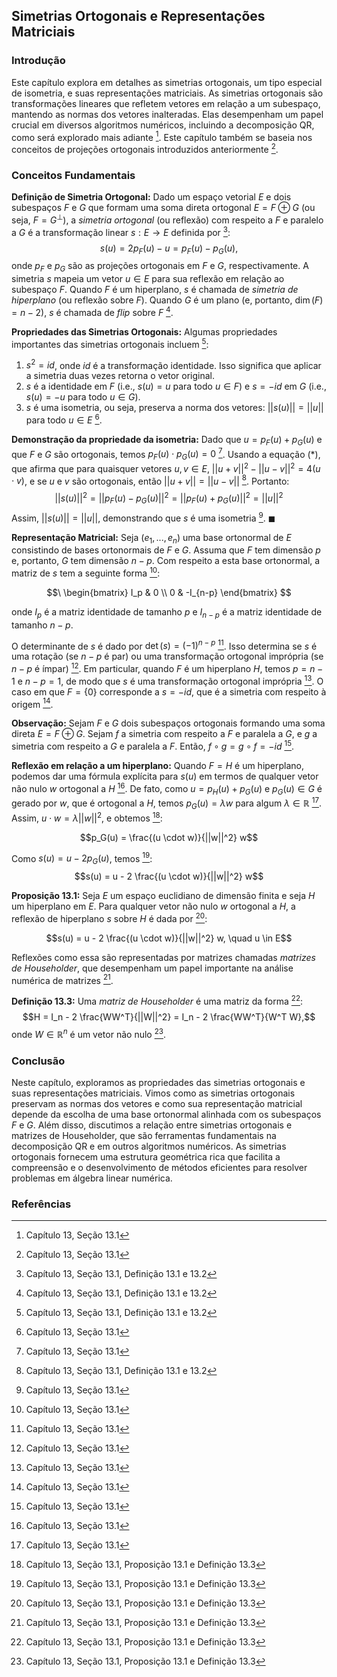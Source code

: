 ## Simetrias Ortogonais e Representações Matriciais

### Introdução
Este capítulo explora em detalhes as simetrias ortogonais, um tipo especial de isometria, e suas representações matriciais. As simetrias ortogonais são transformações lineares que refletem vetores em relação a um subespaço, mantendo as normas dos vetores inalteradas. Elas desempenham um papel crucial em diversos algoritmos numéricos, incluindo a decomposição QR, como será explorado mais adiante [^1]. Este capítulo também se baseia nos conceitos de projeções ortogonais introduzidos anteriormente [^1].

### Conceitos Fundamentais

**Definição de Simetria Ortogonal:** Dado um espaço vetorial $E$ e dois subespaços $F$ e $G$ que formam uma soma direta ortogonal $E = F \oplus G$ (ou seja, $F = G^\perp$), a *simetria ortogonal* (ou reflexão) com respeito a $F$ e paralelo a $G$ é a transformação linear $s: E \rightarrow E$ definida por [^2]:
$$s(u) = 2p_F(u) - u = p_F(u) - p_G(u),$$
onde $p_F$ e $p_G$ são as projeções ortogonais em $F$ e $G$, respectivamente. A simetria $s$ mapeia um vetor $u \in E$ para sua reflexão em relação ao subespaço $F$. Quando $F$ é um hiperplano, $s$ é chamada de *simetria de hiperplano* (ou reflexão sobre $F$). Quando $G$ é um plano (e, portanto, $\dim(F) = n - 2$), $s$ é chamada de *flip* sobre $F$ [^2].

**Propriedades das Simetrias Ortogonais:** Algumas propriedades importantes das simetrias ortogonais incluem [^2]:
1.  $s^2 = id$, onde $id$ é a transformação identidade. Isso significa que aplicar a simetria duas vezes retorna o vetor original.
2.  $s$ é a identidade em $F$ (i.e., $s(u) = u$ para todo $u \in F$) e $s = -id$ em $G$ (i.e., $s(u) = -u$ para todo $u \in G$).
3.  $s$ é uma isometria, ou seja, preserva a norma dos vetores: $||s(u)|| = ||u||$ para todo $u \in E$ [^3].

**Demonstração da propriedade da isometria:**
Dado que $u = p_F(u) + p_G(u)$ e que $F$ e $G$ são ortogonais, temos $p_F(u) \cdot p_G(u) = 0$ [^3]. Usando a equação (*), que afirma que para quaisquer vetores $u, v \in E$, $||u + v||^2 - ||u - v||^2 = 4(u \cdot v)$, e se $u$ e $v$ são ortogonais, então $||u + v|| = ||u - v||$ [^2]. Portanto:
$$||s(u)||^2 = ||p_F(u) - p_G(u)||^2 = ||p_F(u) + p_G(u)||^2 = ||u||^2$$
Assim, $||s(u)|| = ||u||$, demonstrando que $s$ é uma isometria [^3]. $\blacksquare$

**Representação Matricial:** Seja $(e_1, ..., e_n)$ uma base ortonormal de $E$ consistindo de bases ortonormais de $F$ e $G$. Assuma que $F$ tem dimensão $p$ e, portanto, $G$ tem dimensão $n - p$. Com respeito a esta base ortonormal, a matriz de $s$ tem a seguinte forma [^3]:

$$\
\begin{bmatrix}
I_p & 0 \\
0 & -I_{n-p}
\end{bmatrix}
$$

onde $I_p$ é a matriz identidade de tamanho $p$ e $I_{n-p}$ é a matriz identidade de tamanho $n - p$.

O determinante de $s$ é dado por $\det(s) = (-1)^{n-p}$ [^3]. Isso determina se $s$ é uma rotação (se $n-p$ é par) ou uma transformação ortogonal imprópria (se $n-p$ é ímpar) [^3]. Em particular, quando $F$ é um hiperplano $H$, temos $p = n - 1$ e $n - p = 1$, de modo que $s$ é uma transformação ortogonal imprópria [^3]. O caso em que $F = \{0\}$ corresponde a $s = -id$, que é a simetria com respeito à origem [^3].

**Observação:** Sejam $F$ e $G$ dois subespaços ortogonais formando uma soma direta $E = F \oplus G$. Sejam $f$ a simetria com respeito a $F$ e paralela a $G$, e $g$ a simetria com respeito a $G$ e paralela a $F$. Então, $f \circ g = g \circ f = -id$ [^3].

**Reflexão em relação a um hiperplano:** Quando $F = H$ é um hiperplano, podemos dar uma fórmula explícita para $s(u)$ em termos de qualquer vetor não nulo $w$ ortogonal a $H$ [^3]. De fato, como $u = p_H(u) + p_G(u)$ e $p_G(u) \in G$ é gerado por $w$, que é ortogonal a $H$, temos $p_G(u) = \lambda w$ para algum $\lambda \in \mathbb{R}$ [^3]. Assim, $u \cdot w = \lambda ||w||^2$, e obtemos [^4]:

$$p_G(u) = \frac{(u \cdot w)}{||w||^2} w$$

Como $s(u) = u - 2p_G(u)$, temos [^4]:
$$s(u) = u - 2 \frac{(u \cdot w)}{||w||^2} w$$

**Proposição 13.1:** Seja $E$ um espaço euclidiano de dimensão finita e seja $H$ um hiperplano em $E$. Para qualquer vetor não nulo $w$ ortogonal a $H$, a reflexão de hiperplano $s$ sobre $H$ é dada por [^4]:

$$s(u) = u - 2 \frac{(u \cdot w)}{||w||^2} w, \quad u \in E$$

Reflexões como essa são representadas por matrizes chamadas *matrizes de Householder*, que desempenham um papel importante na análise numérica de matrizes [^4].

**Definição 13.3:** Uma *matriz de Householder* é uma matriz da forma [^4]:
$$H = I_n - 2 \frac{WW^T}{||W||^2} = I_n - 2 \frac{WW^T}{W^T W},$$
onde $W \in \mathbb{R}^n$ é um vetor não nulo [^4].

### Conclusão
Neste capítulo, exploramos as propriedades das simetrias ortogonais e suas representações matriciais. Vimos como as simetrias ortogonais preservam as normas dos vetores e como sua representação matricial depende da escolha de uma base ortonormal alinhada com os subespaços $F$ e $G$. Além disso, discutimos a relação entre simetrias ortogonais e matrizes de Householder, que são ferramentas fundamentais na decomposição QR e em outros algoritmos numéricos. As simetrias ortogonais fornecem uma estrutura geométrica rica que facilita a compreensão e o desenvolvimento de métodos eficientes para resolver problemas em álgebra linear numérica.

### Referências
[^1]: Capítulo 13, Seção 13.1
[^2]: Capítulo 13, Seção 13.1, Definição 13.1 e 13.2
[^3]: Capítulo 13, Seção 13.1
[^4]: Capítulo 13, Seção 13.1, Proposição 13.1 e Definição 13.3
<!-- END -->